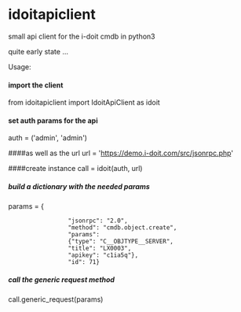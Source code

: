 # idoitapiclient
small api client for the i-doit cmdb in python3

quite early state ...

Usage:

#### import the client ####
from idoitapiclient import IdoitApiClient as idoit

#### set auth params for the api
auth = ('admin', 'admin')

####as well as the url
url = 'https://demo.i-doit.com/src/jsonrpc.php'

####create instance
call = idoit(auth, url)

##### build a dictionary with the needed params  
params = {

                     "jsonrpc": "2.0",
                     "method": "cmdb.object.create",
                     "params": 
                     {"type": "C__OBJTYPE__SERVER", 
                     "title": "LX0003", 
                     "apikey": "c1ia5q"},
                     "id": 71}

##### call the generic request method
call.generic_request(params)